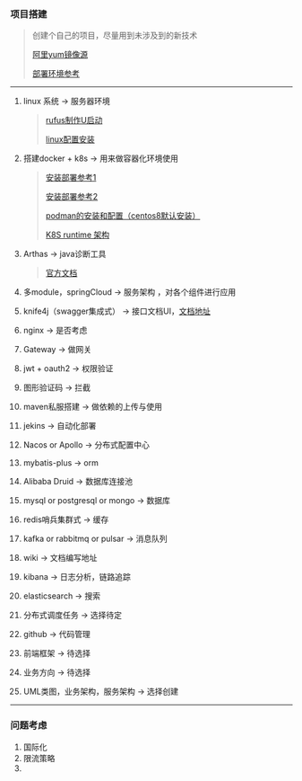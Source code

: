 ### 项目搭建

> 创建个自己的项目，尽量用到未涉及到的新技术
>
> [阿里yum镜像源](https://blog.csdn.net/wohendatou/article/details/102028632)
>
> [部署环境参考](https://www.cnblogs.com/LiuQizhong/p/11477265.html)

----

1. linux 系统 ->   服务器环境

   > [rufus制作U启动](http://pfnts.cn/?p=1639)
   >
   > [linux配置安装](https://linux.cn/article-11438-1.html)

2. 搭建docker + k8s ->  用来做容器化环境使用

   > [安装部署参考1](https://blog.csdn.net/witton/article/details/107085155)
   >
   > [安装部署参考2](https://blog.csdn.net/witton/article/details/107085155)
   >
   > [podman的安装和配置（centos8默认安装）](https://www.jianshu.com/p/d69017fac5dc)
   >
   > [K8S runtime 架构](https://www.cnblogs.com/charlieroro/articles/10998203.html)

3. Arthas -> java诊断工具

   > [官方文档](https://arthas.aliyun.com/doc/)

4. 多module，springCloud -> 服务架构 ，对各个组件进行应用

5. knife4j（swagger集成式） ->  接口文档UI，[文档地址](https://doc.xiaominfo.com/knife4j/documentation/)

6. nginx -> 是否考虑

7. Gateway ->  做网关

8. jwt + oauth2 ->  权限验证

9. 图形验证码 ->  拦截

10. maven私服搭建 ->  做依赖的上传与使用

11. jekins ->  自动化部署

12. Nacos or Apollo ->  分布式配置中心

13. mybatis-plus ->  orm

14. Alibaba Druid ->  数据库连接池

15. mysql or postgresql or mongo ->  数据库

16. redis哨兵集群式 ->  缓存

17. kafka or rabbitmq or pulsar ->  消息队列

18. wiki ->  文档编写地址

19. kibana -> 日志分析，链路追踪

20. elasticsearch ->  搜索

21. 分布式调度任务 ->   选择待定

22. github -> 代码管理

23. 前端框架 ->  待选择

24. 业务方向 ->  待选择

25. UML类图，业务架构，服务架构 ->  选择创建

-------

### 问题考虑

1. 国际化
2. 限流策略
3. 